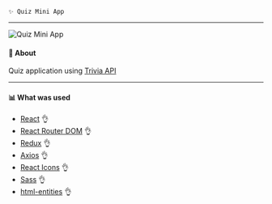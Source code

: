     ✨ Quiz Mini App
---
![Quiz Mini App](src/assets/images/preivew.png)
#### 🧷 About
Quiz application using [Trivia API](https://opentdb.com/)

---
#### 📊 What was used
- [React](https://ru.reactjs.org/) 👌
- [React Router DOM](https://redux.js.org/) 👌
- [Redux](https://reactrouter.com/) 👌
- [Axios](https://axios-http.com/) 👌
- [React Icons](https://react-icons.github.io/react-icons/) 👌
- [Sass](https://sass-lang.com/) 👌
- [html-entities](https://www.npmjs.com/package/html-entities) 👌
